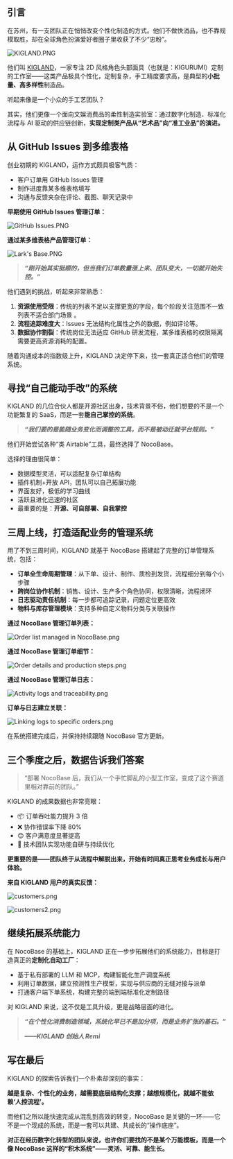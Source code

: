 ## 引言

在苏州，有一支团队正在悄悄改变个性化制造的方式。他们不做快消品，也不靠规模取胜，却在全球角色扮演爱好者圈子里收获了不少“忠粉”。

![KIGLAND.PNG](https://static-docs.nocobase.com/e8d57071ce452ab9b8ebeb759f6b3b1a.PNG)

他们叫 [KIGLAND](https://www.kigland.cn/zh)，一家专注 2D 风格角色头部面具（也就是：KIGURUMI）定制的工作室——这类产品极具个性化，定制复杂，手工精度要求高，是典型的**小批量、高多样性**制造品。

听起来像是一个小众的手工艺团队？

其实，他们更像一个面向文娱消费品的柔性制造实验室：通过数字化制造、标准化流程与 AI 驱动的供应链创新，**实现定制类产品从“艺术品”向“准工业品”的演进。**

## 从 GitHub Issues 到多维表格

创业初期的 KIGLAND，运作方式颇具极客气质：

* 客户订单用 GitHub Issues 管理
* 制作进度靠某多维表格填写
* 沟通与反馈夹杂在评论、截图、聊天记录中

**早期使用 GitHub Issues 管理订单：**

![GitHub Issues.PNG](https://static-docs.nocobase.com/fdc4f9c72c572fc824f0ad0c82158f14.PNG)

**通过某多维表格产品管理订单：**

![Lark's Base.PNG](https://static-docs.nocobase.com/178e19fde0b964a6b02bd69dfc97c53c.PNG)

> ***“刚开始其实挺顺的，但当我们订单数量涨上来、团队变大，一切就开始失控。”***

他们遇到的挑战，听起来非常熟悉：

1. **资源使用受限**：传统的列表不足以支撑更宽的字段，每个阶段关注范围不一致列表不适合部门场景 。
2. **流程追踪难度大**：Issues 无法结构化属性之外的数据，例如评论等。
3. **数据协作割裂**：传统岗位无法适应 GitHub 研发流程，某多维表格的权限隔离需要更高资源消耗的配置。

随着沟通成本的指数级上升，KIGLAND 决定停下来，找一套真正适合他们的管理系统。

## 寻找“自己能动手改”的系统

KIGLAND 的几位合伙人都是开源社区出身，技术背景不俗，他们想要的不是一个功能繁复的 SaaS，而是一套**能自己掌控的系统**。

> ***“我们要的是能随业务变化而调整的工具，而不是被动迁就平台规则。”***

他们开始尝试各种“类 Airtable”工具，最终选择了 NocoBase。

选择的理由很简单：

* 数据模型灵活，可以适配复杂订单结构
* 插件机制+开放 API，团队可以自己拓展功能
* 界面友好，极低的学习曲线
* 活跃且进化迅速的社区
* 最重要的是：**开源、可自部署、自我掌控**

## 三周上线，打造适配业务的管理系统

用了不到三周时间，KIGLAND 就基于 NocoBase 搭建起了完整的订单管理系统，包括：

* **订单全生命周期管理**：从下单、设计、制作、质检到发货，流程细分到每个小步骤
* **跨岗位协作机制**：销售、设计、生产多个角色协同，权限清晰，流程闭环
* **日志驱动责任机制**：每一步都可追踪记录，问题定位更高效
* **物料与库存管理模块**：支持多种自定义物料分类与关联操作

**通过 NocoBase 管理订单列表：**

![Order list managed in NocoBase.png](https://static-docs.nocobase.com/4b5ac21069bdd25c928403455c2636cd.png)

**通过 NocoBase 管理订单细节：**

![Order details and production steps.png](https://static-docs.nocobase.com/a5b09d907305ae1f594d19b06242d6a6.png)

**通过 NocoBase 管理订单日志：**

![Activity logs and traceability.png](https://static-docs.nocobase.com/4c47d7ee6976759b5923db9624ec5b5d.png)

**订单与日志建立关联：**

![Linking logs to specific orders.png](https://static-docs.nocobase.com/7ed0cd8c3d18698306cedf7969ab1dae.png)

在系统搭建完成后，并保持持续跟随 NocoBase 官方更新。

## 三个季度之后，数据告诉我们答案

> “部署 NocoBase 后，我们从一个手忙脚乱的小型工作室，变成了这个赛道里相对靠前的团队。”

KIGLAND 的成果数据也非常亮眼：

* 📦 订单吞吐能力提升 3 倍
* ❌ 协作错误率下降 80%
* 😊 客户满意度显著提高
* 🔧 技术团队实现功能自研与持续优化

**更重要的是——团队终于从流程中解脱出来，开始有时间真正思考业务成长与用户体验。**

**来自 KIGLAND 用户的真实反馈：**

![customers.png](https://static-docs.nocobase.com/2499e3b040253747de352eca2c9a8913.png)

![customers2.png](https://static-docs.nocobase.com/265a9222e67bb37c77cfd390db76281b.png)

## 继续拓展系统能力

在 NocoBase 的基础上，KIGLAND 正在一步步拓展他们的系统能力，目标是打造真正的**定制化自动工厂**：

* 基于私有部署的 LLM 和 MCP，构建智能化生产调度系统
* 利用订单数据，建立预测性生产模型，实现与供应商的无缝对接与派单
* 打通客户端下单系统，构建完整的端到端标准化定制路径

对 KIGLAND 来说，这不仅是工具升级，更是战略层面的进化。

> ***“在个性化消费制造领域，系统化早已不是加分项，而是业务扩张的基石。”***
>
> ***——KIGLAND 创始人 Remi***

## 写在最后

KIGLAND 的探索告诉我们一个朴素却深刻的事实：

**越是复杂、个性化的业务，越需要底层结构化支撑；越想规模化，就越不能依赖‘人控流程’。**

而他们之所以能快速完成从混乱到高效的转变，NocoBase 是关键的一环——它不是一个现成的系统，而是一套可以共建、共成长的“操作底座”。

**对正在经历数字化转型的团队来说，也许你们要找的不是某个万能模板，而是一个像 NocoBase 这样的“积木系统”——灵活、可靠、能生长。**
